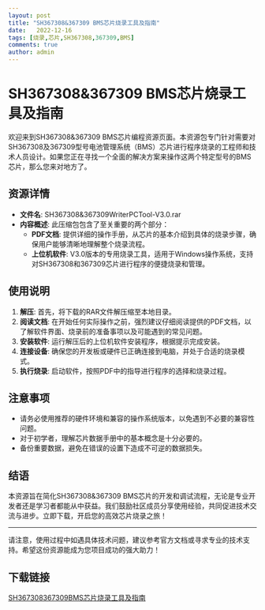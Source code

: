 ```yaml
---
layout: post
title: "SH367308&367309 BMS芯片烧录工具及指南"
date:   2022-12-16
tags: [烧录,芯片,SH367308,367309,BMS]
comments: true
author: admin
---
```

# SH367308&367309 BMS芯片烧录工具及指南

欢迎来到SH367308&367309 BMS芯片编程资源页面。本资源包专门针对需要对SH367308及367309型号电池管理系统（BMS）芯片进行程序烧录的工程师和技术人员设计。如果您正在寻找一个全面的解决方案来操作这两个特定型号的BMS芯片，那么您来对地方了。

## 资源详情

- **文件名**: SH367308&367309WriterPCTool-V3.0.rar
- **内容概述**: 此压缩包包含了至关重要的两个部分：
  - **PDF文档**: 提供详细的操作手册，从芯片的基本介绍到具体的烧录步骤，确保用户能够清晰地理解整个烧录流程。
  - **上位机软件**: V3.0版本的专用烧录工具，适用于Windows操作系统，支持对SH367308和367309芯片进行程序的便捷烧录和管理。

## 使用说明

1. **解压**: 首先，将下载的RAR文件解压缩至本地目录。
2. **阅读文档**: 在开始任何实际操作之前，强烈建议仔细阅读提供的PDF文档，以了解软件界面、烧录前的准备事项以及可能遇到的常见问题。
3. **安装软件**: 运行解压后的上位机软件安装程序，根据提示完成安装。
4. **连接设备**: 确保您的开发板或硬件已正确连接到电脑，并处于合适的烧录模式。
5. **执行烧录**: 启动软件，按照PDF中的指导进行程序的选择和烧录过程。

## 注意事项

- 请务必使用推荐的硬件环境和兼容的操作系统版本，以免遇到不必要的兼容性问题。
- 对于初学者，理解芯片数据手册中的基本概念是十分必要的。
- 备份重要数据，避免在错误的设置下造成不可逆的数据损失。

## 结语

本资源旨在简化SH367308&367309 BMS芯片的开发和调试流程，无论是专业开发者还是学习者都能从中获益。我们鼓励社区成员分享使用经验，共同促进技术交流与进步。立即下载，开启您的高效芯片烧录之旅！

---

请注意，使用过程中如遇具体技术问题，建议参考官方文档或寻求专业的技术支持。希望这份资源能成为您项目成功的强大助力！

## 下载链接

[SH367308367309BMS芯片烧录工具及指南](https://pan.quark.cn/s/976db7bcdfb8)